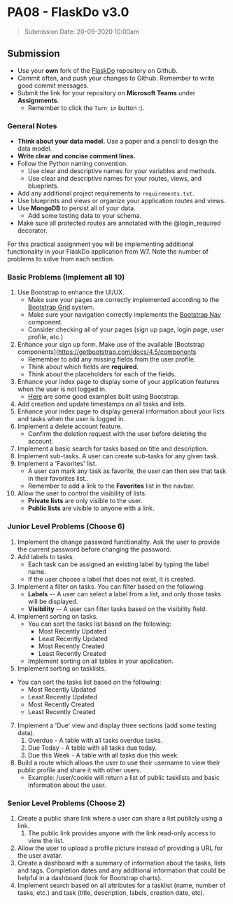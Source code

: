 # PA08 - FlaskDo v3.0

> Submission Date: 20-09-2020 10:00am

## Submission

* Use your **own** fork of the [FlaskDo](https://github.com/geokhoury/HTU-PA06-flaskdo) repository on Github.
* Commit often, and push your changes to Github. Remember to write good commit messages.
* Submit the link for your repository on **Microsoft Teams** under **Assignments**.
  * Remember to click the `Turn in` button :).

### General Notes

* **Think about your data model.** Use a paper and a pencil to design the data model.
* **Write clear and concise comment lines.**
* Follow the Python naming convention.
  * Use clear and descriptive names for your variables and methods.  
  * Use clear and descriptive names for your routes, views, and blueprints.
* Add any additional project requirements to `requirements.txt`.
* Use blueprints and views or organize your application routes and views.
* Use **MongoDB** to persist all of your data. 
  * Add some testing data to your schema.
* Make sure all protected routes are annotated with the @login_required decorator.

For this practical assignment you will be implementing additional functionality in your FlaskDo application from W7.
Note the number of problems to solve from each section.

### Basic Problems (**Implement all 10**)

1. Use Bootstrap to enhance the UI/UX.
   * Make sure your pages are correctly implemented according to the [Bootstrap Grid](https://getbootstrap.com/docs/4.5/layout/grid/) system.
   * Make sure your navigation correctly implements the [Bootstrap Nav](https://getbootstrap.com/docs/4.5/components/navbar/) component.
   * Consider checking all of your pages (sign up page, login page, user profile, etc.)
2. Enhance your sign up form. Make use of the available [Bootstrap components](https://getbootstrap.com/docs/4.5/components
   * Remember to add any missing fields from the user profile.
   * Think about which fields are **required**.
   * Think about the placeholders for each of the fields.
3. Enhance your index page to display some of your application features when the user is not logged in.
   * [Here](https://getbootstrap.com/docs/4.5/examples/) are some good examples built using Bootstrap.
4. Add creation and update timestamps on all tasks and lists.
5. Enhance your index page to display general information about your lists and tasks when the user is logged in. 
6. Implement a delete account feature.
   * Confirm the deletion request with the user before deleting the account.
7. Implement a basic search for tasks based on title and description.
8. Implement sub-tasks. A user can create sub-tasks for any given task.
9. Implement a 'Favorites' list. 
   * A user can mark any task as favorite, the user can then see that task in their favorites list..
   * Remember to add a link to the **Favorites** list in the navbar.
10. Allow the user to control the visibility of lists. 
    * **Private lists** are only visible to the user. 
    * **Public lists** are visible to anyone with a link.


### Junior Level Problems (**Choose 6**)

1. Implement the change password functionality. Ask the user to provide the current password before changing the password.
2. Add labels to tasks. 
   *  Each task can be assigned an existing label by typing the label name. 
   *  If the user choose a label that does not exist, it is created.
3. Implement a filter on tasks. You can filter based on the following:
   * **Labels** -- A user can select a label from a list, and only those tasks will be displayed.
   * **Visibility** -- A user can filter tasks based on the visibility field.
4. Implement sorting on tasks. 
   * You can sort the tasks list based on the following:
     * Most Recently Updated
     * Least Recently Updated
     * Most Recently Created
     * Least Recently Created
   * Implement sorting on all tables in your application.
5. Implement sorting on tasklists. 
  * You can sort the tasks list based on the following:
     * Most Recently Updated
     * Least Recently Updated
     * Most Recently Created
     * Least Recently Created
7. Implement a 'Due' view and display three sections (add some testing data).
   1. Overdue - A table with all tasks overdue tasks.
   2. Due Today - A table with all tasks due today.
   3. Due this Week - A table with all tasks due this week.
8. Build a route which allows the user to use their username to view their public profile and share it with other users.
   * Example: /user/cookie will return a list of public tasklists and basic information about the user.

### Senior Level Problems (**Choose 2**)

1. Create a public share link where a user can share a list publicly using a link. 
   1. The public link provides anyone with the link read-only access to view the list.
2. Allow the user to upload a profile picture instead of providing a URL for the user avatar.
3. Create a dashboard with a summary of information about the tasks, lists and tags. Completion dates and any additional information that could be helpful in a dashboard (look for Bootstrap charts).
4. Implement search based on all attributes for a tasklist (name, number of tasks, etc.) and task (title, description, labels, creation date, etc).
